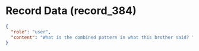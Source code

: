 # Record Data (record_384)

```json
{
  "role": "user",
  "content": "What is the combined pattern in what this brother said? "
}
```
